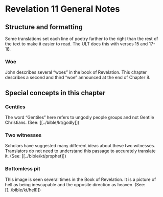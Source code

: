 # Revelation 11 General Notes
## Structure and formatting

Some translations set each line of poetry farther to the right than the rest of the text to make it easier to read. The ULT does this with verses 15 and 17-18.

### Woe

John describes several “woes” in the book of Revelation. This chapter describes a second and third “woe” announced at the end of Chapter 8.

## Special concepts in this chapter

### Gentiles
The word “Gentiles” here refers to ungodly people groups and not Gentile Christians. (See: [[../bible/kt/godly]])

### Two witnesses
Scholars have suggested many different ideas about these two witnesses. Translators do not need to understand this passage to accurately translate it. (See: [[../bible/kt/prophet]])

### Bottomless pit
This image is seen several times in the Book of Revelation. It is a picture of hell as being inescapable and the opposite direction as heaven. (See: [[../bible/kt/hell]])